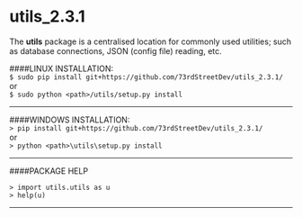 # utils_2.3.1

The **utils** package is a centralised location for commonly used utilities; such as database connections, JSON (config file) reading, etc.


####LINUX INSTALLATION:  
`$ sudo pip install git+https://github.com/73rdStreetDev/utils_2.3.1/`  
or  
`$ sudo python <path>/utils/setup.py install`  

-----  

####WINDOWS INSTALLATION:  
`> pip install git+https://github.com/73rdStreetDev/utils_2.3.1/`  
or  
`> python <path>\utils\setup.py install`  

-----  

####PACKAGE HELP
```
> import utils.utils as u
> help(u)
```  
-----  
